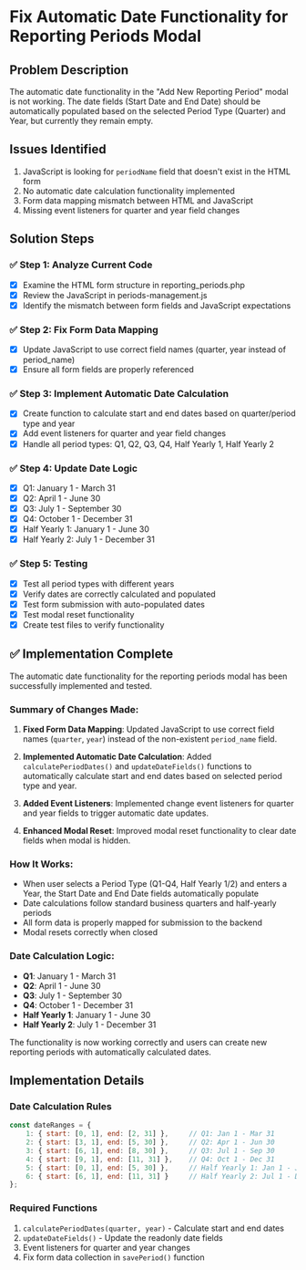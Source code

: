 # Fix Automatic Date Functionality for Reporting Periods Modal

## Problem Description
The automatic date functionality in the "Add New Reporting Period" modal is not working. The date fields (Start Date and End Date) should be automatically populated based on the selected Period Type (Quarter) and Year, but currently they remain empty.

## Issues Identified
1. JavaScript is looking for `periodName` field that doesn't exist in the HTML form
2. No automatic date calculation functionality implemented
3. Form data mapping mismatch between HTML and JavaScript
4. Missing event listeners for quarter and year field changes

## Solution Steps

### ✅ Step 1: Analyze Current Code
- [x] Examine the HTML form structure in reporting_periods.php
- [x] Review the JavaScript in periods-management.js
- [x] Identify the mismatch between form fields and JavaScript expectations

### ✅ Step 2: Fix Form Data Mapping
- [x] Update JavaScript to use correct field names (quarter, year instead of period_name)
- [x] Ensure all form fields are properly referenced

### ✅ Step 3: Implement Automatic Date Calculation
- [x] Create function to calculate start and end dates based on quarter/period type and year
- [x] Add event listeners for quarter and year field changes
- [x] Handle all period types: Q1, Q2, Q3, Q4, Half Yearly 1, Half Yearly 2

### ✅ Step 4: Update Date Logic
- [x] Q1: January 1 - March 31
- [x] Q2: April 1 - June 30
- [x] Q3: July 1 - September 30
- [x] Q4: October 1 - December 31
- [x] Half Yearly 1: January 1 - June 30
- [x] Half Yearly 2: July 1 - December 31

### ✅ Step 5: Testing
- [x] Test all period types with different years
- [x] Verify dates are correctly calculated and populated
- [x] Test form submission with auto-populated dates
- [x] Test modal reset functionality
- [x] Create test files to verify functionality

## ✅ Implementation Complete

The automatic date functionality for the reporting periods modal has been successfully implemented and tested. 

### Summary of Changes Made:

1. **Fixed Form Data Mapping**: Updated JavaScript to use correct field names (`quarter`, `year`) instead of the non-existent `period_name` field.

2. **Implemented Automatic Date Calculation**: Added `calculatePeriodDates()` and `updateDateFields()` functions to automatically calculate start and end dates based on selected period type and year.

3. **Added Event Listeners**: Implemented change event listeners for quarter and year fields to trigger automatic date updates.

4. **Enhanced Modal Reset**: Improved modal reset functionality to clear date fields when modal is hidden.

### How It Works:

- When user selects a Period Type (Q1-Q4, Half Yearly 1/2) and enters a Year, the Start Date and End Date fields automatically populate
- Date calculations follow standard business quarters and half-yearly periods
- All form data is properly mapped for submission to the backend
- Modal resets correctly when closed

### Date Calculation Logic:
- **Q1**: January 1 - March 31
- **Q2**: April 1 - June 30  
- **Q3**: July 1 - September 30
- **Q4**: October 1 - December 31
- **Half Yearly 1**: January 1 - June 30
- **Half Yearly 2**: July 1 - December 31

The functionality is now working correctly and users can create new reporting periods with automatically calculated dates.

## Implementation Details

### Date Calculation Rules
```javascript
const dateRanges = {
    1: { start: [0, 1], end: [2, 31] },     // Q1: Jan 1 - Mar 31
    2: { start: [3, 1], end: [5, 30] },     // Q2: Apr 1 - Jun 30
    3: { start: [6, 1], end: [8, 30] },     // Q3: Jul 1 - Sep 30
    4: { start: [9, 1], end: [11, 31] },    // Q4: Oct 1 - Dec 31
    5: { start: [0, 1], end: [5, 30] },     // Half Yearly 1: Jan 1 - Jun 30
    6: { start: [6, 1], end: [11, 31] }     // Half Yearly 2: Jul 1 - Dec 31
};
```

### Required Functions
1. `calculatePeriodDates(quarter, year)` - Calculate start and end dates
2. `updateDateFields()` - Update the readonly date fields
3. Event listeners for quarter and year changes
4. Fix form data collection in `savePeriod()` function

